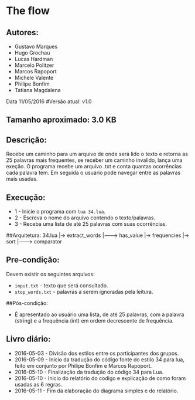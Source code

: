 # The flow


## Autores:

* Gustavo Marques
* Hugo Grochau
* Lucas Hardman
* Marcelo Politzer
* Marcos Rapoport
* Michele Valente
* Philipe Bonfim
* Tatiana Magdalena

Data 11/05/2016
#Versão atual: v1.0


## Tamanho aproximado: 3.0 KB

## Descrição:
Recebe um caminho para um arquivo de onde será lido o texto e retorna as 25 palavras mais frequentes, se receber um caminho invalido, lança uma exeção.
O programa recebe um arquivo .txt e conta quantas ocorrências cada palavra tem. Em seguida o usuário pode navegar entre as palavras mais usadas.

## Execução:
* 1 - Inicie o programa com `lua 34.lua`.
* 2 - Escreva o nome do arquivo contendo o texto/palavras.
* 3 - Receba uma lista de até 25 palavras com suas ocorrências.

##Arquitetura:
34.lua
|-> extract_words
|---> has_value
|-> frequencies
|-> sort
|---> comparator

## Pre-condição:

Devem existir os seguintes arquivos:
* `input.txt` - texto que será consultado.
* `stop_words.txt` - palavras a serem ignoradas pela leitura.

##Pós-condição:
* É apresentado ao usuário uma lista, de até 25 palavras, com a palavra (string) e a frequência (int) em ordem decrescente de frequência.

## Livro diário:
* 2016-05-03 - Divisão dos estilos entre os participantes dos grupos.
* 2016-05-09 - Início da tradução do código fonte do estilo 34 para lua, feito em conjunto por Philipe Bonfim e Marcos Rapoport.
* 2016-05-10 - Finalização da tradução do código 34 para Lua.
* 2016-05-10 - Inicio do relatório do codigo e explicação de como foram usadas as 6 regras.
* 2016-05-11 - Fim da elaboração do diagrama simples e do relatório.
